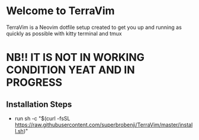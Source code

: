 # Welcome to TerraVim

TerraVim is a Neovim dotfile setup created to get you up and running as quickly as possible with kitty terminal and tmux

# NB!! IT IS NOT IN WORKING CONDITION YEAT AND IN PROGRESS

## Installation Steps
- run sh -c "$(curl -fsSL https://raw.githubusercontent.com/superbrobenji/TerraVim/master/install.sh)"

